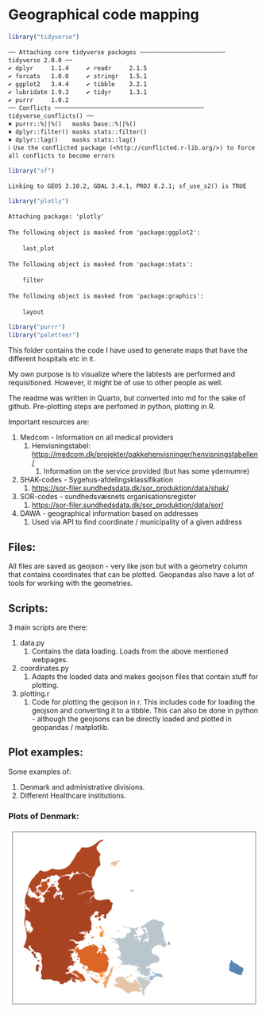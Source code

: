 # Geographical code mapping


``` r
library("tidyverse")
```

    ── Attaching core tidyverse packages ──────────────────────── tidyverse 2.0.0 ──
    ✔ dplyr     1.1.4     ✔ readr     2.1.5
    ✔ forcats   1.0.0     ✔ stringr   1.5.1
    ✔ ggplot2   3.4.4     ✔ tibble    3.2.1
    ✔ lubridate 1.9.3     ✔ tidyr     1.3.1
    ✔ purrr     1.0.2     
    ── Conflicts ────────────────────────────────────────── tidyverse_conflicts() ──
    ✖ purrr::%||%()   masks base::%||%()
    ✖ dplyr::filter() masks stats::filter()
    ✖ dplyr::lag()    masks stats::lag()
    ℹ Use the conflicted package (<http://conflicted.r-lib.org/>) to force all conflicts to become errors

``` r
library("sf")
```

    Linking to GEOS 3.10.2, GDAL 3.4.1, PROJ 8.2.1; sf_use_s2() is TRUE

``` r
library("plotly")
```


    Attaching package: 'plotly'

    The following object is masked from 'package:ggplot2':

        last_plot

    The following object is masked from 'package:stats':

        filter

    The following object is masked from 'package:graphics':

        layout

``` r
library("purrr")
library("paletteer")
```

This folder contains the code I have used to generate maps that have the
different hospitals etc in it.

  

My own purpose is to visualize where the labtests are performed and
requisitioned. However, it might be of use to other people as well.

  

The readme was written in Quarto, but converted into md for the sake of
github. Pre-plotting steps are perfomed in python, plotting in R.

  

Important resources are:

1.  Medcom - Information on all medical providers
    1.  Henvisningstabel:
        https://medcom.dk/projekter/pakkehenvisninger/henvisningstabellen/
        1.  Information on the service provided (but has some ydernumre)
2.  SHAK-codes - Sygehus-afdelingsklassifikation
    1.  https://sor-filer.sundhedsdata.dk/sor_produktion/data/shak/
3.  SOR-codes - sundhedsvæsnets organisationsregister
    1.  https://sor-filer.sundhedsdata.dk/sor_produktion/data/sor/
4.  DAWA - geographical information based on addresses
    1.  Used via API to find coordinate / municipality of a given
        address

## Files:

All files are saved as geojson - very like json but with a geometry
column that contains coordinates that can be plotted. Geopandas also
have a lot of tools for working with the geometries.

## Scripts:

3 main scripts are there:

1.  data.py
    1.  Contains the data loading. Loads from the above mentioned
        webpages.
2.  coordinates.py
    1.  Adapts the loaded data and makes geojson files that contain
        stuff for plotting.
3.  plotting.r
    1.  Code for plotting the geojson in r. This includes code for
        loading the geojson and converting it to a tibble. This can also
        be done in python - although the geojsons can be directly loaded
        and plotted in geopandas / matplotlib.

## Plot examples:

Some examples of:

1.  Denmark and administrative divisions.
2.  Different Healthcare institutions.

### Plots of Denmark:

<img src="readme_files/figure-commonmark/unnamed-chunk-3-1.png"
width="2100" />
